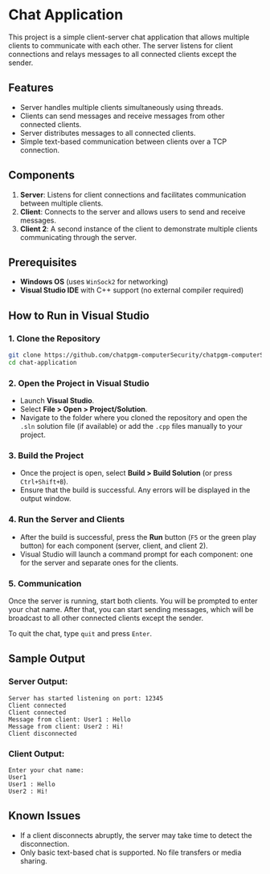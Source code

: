 
# Chat Application

This project is a simple client-server chat application that allows multiple clients to communicate with each other. The server listens for client connections and relays messages to all connected clients except the sender.

## Features
- Server handles multiple clients simultaneously using threads.
- Clients can send messages and receive messages from other connected clients.
- Server distributes messages to all connected clients.
- Simple text-based communication between clients over a TCP connection.

## Components

1. **Server**: Listens for client connections and facilitates communication between multiple clients.
2. **Client**: Connects to the server and allows users to send and receive messages.
3. **Client 2**: A second instance of the client to demonstrate multiple clients communicating through the server.

## Prerequisites

- **Windows OS** (uses `WinSock2` for networking)
- **Visual Studio IDE** with C++ support (no external compiler required)

## How to Run in Visual Studio

### 1. Clone the Repository
```bash
git clone https://github.com/chatpgm-computerSecurity/chatpgm-computerSecurity.git
cd chat-application
```

### 2. Open the Project in Visual Studio
- Launch **Visual Studio**.
- Select **File > Open > Project/Solution**.
- Navigate to the folder where you cloned the repository and open the `.sln` solution file (if available) or add the `.cpp` files manually to your project.

### 3. Build the Project
- Once the project is open, select **Build > Build Solution** (or press `Ctrl+Shift+B`).
- Ensure that the build is successful. Any errors will be displayed in the output window.

### 4. Run the Server and Clients
- After the build is successful, press the **Run** button (`F5` or the green play button) for each component (server, client, and client 2). 
- Visual Studio will launch a command prompt for each component: one for the server and separate ones for the clients.

### 5. Communication
Once the server is running, start both clients. You will be prompted to enter your chat name. After that, you can start sending messages, which will be broadcast to all other connected clients except the sender.

To quit the chat, type `quit` and press `Enter`.

## Sample Output

### Server Output:
```
Server has started listening on port: 12345
Client connected
Client connected
Message from client: User1 : Hello
Message from client: User2 : Hi!
Client disconnected
```

### Client Output:
```
Enter your chat name:
User1
User1 : Hello
User2 : Hi!
```

## Known Issues

- If a client disconnects abruptly, the server may take time to detect the disconnection.
- Only basic text-based chat is supported. No file transfers or media sharing.

